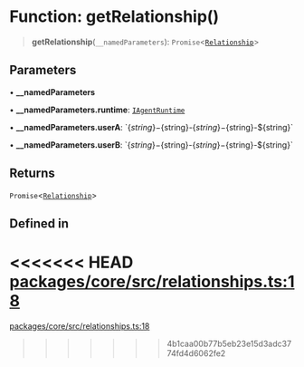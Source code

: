# Function: getRelationship()

> **getRelationship**(`__namedParameters`): `Promise`\<[`Relationship`](../interfaces/Relationship.md)\>

## Parameters

• **\_\_namedParameters**

• **\_\_namedParameters.runtime**: [`IAgentRuntime`](../interfaces/IAgentRuntime.md)

• **\_\_namedParameters.userA**: \`$\{string\}-$\{string\}-$\{string\}-$\{string\}-$\{string\}\`

• **\_\_namedParameters.userB**: \`$\{string\}-$\{string\}-$\{string\}-$\{string\}-$\{string\}\`

## Returns

`Promise`\<[`Relationship`](../interfaces/Relationship.md)\>

## Defined in

<<<<<<< HEAD
[packages/core/src/relationships.ts:18](https://github.com/8bitsats/eliza/blob/b6c06b96b915454d08a65f46cfdce8da763cbf85/packages/core/src/relationships.ts#L18)
=======
[packages/core/src/relationships.ts:18](https://github.com/ai16z/eliza/blob/7fcf54e7fb2ba027d110afcc319c0b01b3f181dc/packages/core/src/relationships.ts#L18)
>>>>>>> 4b1caa00b77b5eb23e15d3adc3774fd4d6062fe2

